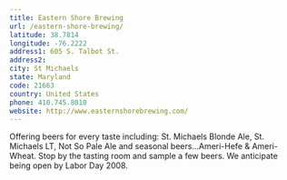 ```yaml
---
title: Eastern Shore Brewing
url: /eastern-shore-brewing/
latitude: 38.7814
longitude: -76.2222
address1: 605 S. Talbot St.
address2: 
city: St Michaels
state: Maryland
code: 21663
country: United States
phone: 410.745.8010
website: http://www.easternshorebrewing.com/
---
```

Offering beers for every taste including: St. Michaels Blonde Ale, St. Michaels LT, Not So Pale Ale and seasonal beers...Ameri-Hefe & Ameri-Wheat. Stop by the tasting room and sample a few beers. We anticipate being open by Labor Day 2008.
